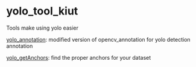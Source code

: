 # yolo_tool_kiut
Tools make using yolo easier

[yolo_annotation](https://github.com/YanBC/yolo_annotation): modified version of opencv_annotation for yolo detection annotation

[yolo_getAnchors](https://github.com/YanBC/yolo_getAnchors): find the proper anchors for your dataset